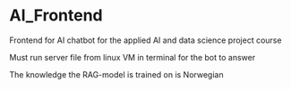 # AI_Frontend
Frontend for AI chatbot for the applied AI and data science project course

Must run server file from linux VM in terminal for the bot to answer

The knowledge the RAG-model is trained on is Norwegian
